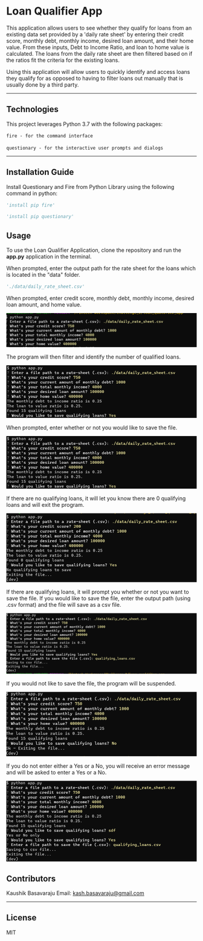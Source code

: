 # Loan Qualifier App

This application allows users to see whether they qualify for loans from an existing data set provided by a 'daily rate sheet' by entering their credit score, monthly debt, monthly income, desired loan amount, and their home value. From these inputs, Debt to Income Ratio, and loan to home value is calculated. The loans from the daily rate sheet are then filtered based on if the ratios fit the criteria for the existing loans.

Using this application will allow users to quickly identify and access loans they qualify for as opposed to having to filter loans out manually that is usually done by a third party.

---

## Technologies

This project leverages Python 3.7 with the following packages:

    fire - for the command interface

    questionary - for the interactive user prompts and dialogs

---

## Installation Guide

Install Questionary and Fire from Python Library using the following command in python:

```python
'install pip fire'
```
```python
'install pip questionary'
```
## Usage

To use the Loan Qualifier Application, clone the repository and run the **app.py** application in the terminal.

When prompted, enter the output path for the rate sheet for the loans which is located in the "data" folder. 

```python
'./data/daily_rate_sheet.csv'
```
When prompted, enter credit score, monthly debt, monthly income, desired loan amount, and home value.

![User prompts 1](https://github.com/kashbasavaraju/Module_2/blob/main/User%20Prompts%20Part%201.png)

The program will then filter and identify the number of qualified loans.

![User prompts 2](https://github.com/kashbasavaraju/Module_2/blob/main/User%20Prompts%20Part%202.png)

When prompted, enter whether or not you would like to save the file. 

![User prompts 3](https://github.com/kashbasavaraju/Module_2/blob/main/User%20Prompts%20Part%203.png)

If there are no qualifying loans, it will let you know there are 0 qualifying loans and will exit the program. 

![User prompts 4](https://github.com/kashbasavaraju/Module_2/blob/main/User%20Prompts%20Part%204.png)

If there are qualifying loans, it will prompt you whether or not you want to save the file. If you would like to save the file, enter the output path (using .csv format) and the file will save as a csv file. 

![User prompts 5](https://github.com/kashbasavaraju/Module_2/blob/main/User%20Prompts%20Part%205.png)

If you would not like to save the file, the program will be suspended.

![User prompts 6](https://github.com/kashbasavaraju/Module_2/blob/main/User%20Prompts%20Part%206.png)

If you do not enter either a Yes or a No, you will receive an error message and will be asked to enter a Yes or a No.

![User prompts 7](https://github.com/kashbasavaraju/Module_2/blob/main/User%20Prompts%20Part%207.png)

## Contributors

Kaushik Basavaraju
Email: kash.basavaraju@gmail.com

---

## License

MIT
